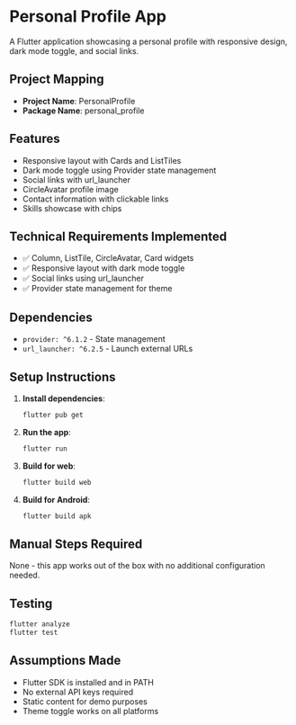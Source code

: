 # Personal Profile App

A Flutter application showcasing a personal profile with responsive design, dark mode toggle, and social links.

## Project Mapping
- **Project Name**: PersonalProfile
- **Package Name**: personal_profile

## Features
- Responsive layout with Cards and ListTiles
- Dark mode toggle using Provider state management
- Social links with url_launcher
- CircleAvatar profile image
- Contact information with clickable links
- Skills showcase with chips

## Technical Requirements Implemented
- ✅ Column, ListTile, CircleAvatar, Card widgets
- ✅ Responsive layout with dark mode toggle
- ✅ Social links using url_launcher
- ✅ Provider state management for theme

## Dependencies
- `provider: ^6.1.2` - State management
- `url_launcher: ^6.2.5` - Launch external URLs

## Setup Instructions

1. **Install dependencies**:
   ```bash
   flutter pub get
   ```

2. **Run the app**:
   ```bash
   flutter run
   ```

3. **Build for web**:
   ```bash
   flutter build web
   ```

4. **Build for Android**:
   ```bash
   flutter build apk
   ```

## Manual Steps Required
None - this app works out of the box with no additional configuration needed.

## Testing
```bash
flutter analyze
flutter test
```

## Assumptions Made
- Flutter SDK is installed and in PATH
- No external API keys required
- Static content for demo purposes
- Theme toggle works on all platforms